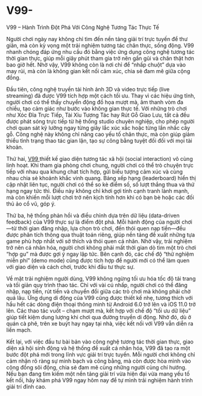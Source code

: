 # V99-
V99 – Hành Trình Đột Phá Với Công Nghệ Tương Tác Thực Tế

Người chơi ngày nay không chỉ tìm đến nền tảng giải trí trực tuyến để thư giãn, mà còn kỳ vọng một trải nghiệm tương tác chân thực, sống động. V99 nhanh chóng đáp ứng nhu cầu đó bằng việc ứng dụng công nghệ tương tác thời gian thực, giúp mỗi giây phút tham gia trở nên gần gũi và chân thật hơn bao giờ hết. Nhờ vậy, V99 không còn là nơi chỉ để “nhấp chuột” dựa vào may rủi, mà còn là không gian kết nối cảm xúc, chia sẻ đam mê giữa cộng đồng.

Đầu tiên, công nghệ truyền tải hình ảnh 3D và video trực tiếp (live streaming) đã được V99 tích hợp một cách tối ưu. Thay vì các hiệu ứng tĩnh, người chơi có thể thấy chuyển động đồ họa mượt mà, âm thanh vòm đa chiều, tạo cảm giác như bước vào không gian thực tế. Với những trò chơi như Xóc Đĩa Trực Tiếp, Tài Xỉu Tương Tác hay Rút Gỗ Giao Lưu, tất cả đều được phát sóng trực tiếp từ hệ thống studio chuyên nghiệp, cho phép người chơi quan sát kỹ lưỡng ngay từng giây lắc xúc xắc hoặc từng lần nhấc cây gỗ. Công nghệ này không chỉ nâng cao yếu tố chân thực, mà còn giúp giảm thiểu tình trạng thao tác gian lận, tạo sự công bằng tuyệt đối đối với mọi tài khoản.

Thứ hai, <a href=https://v99-online.com> V99 </a>  thiết kế giao diện tương tác xã hội (social interaction) vô cùng linh hoạt. Khi tham gia phòng chơi chung, người chơi có thể trò chuyện trực tiếp với nhau qua khung chat tích hợp, gửi biểu tượng cảm xúc và cùng nhau chia sẻ khoảnh khắc vinh quang. Bảng xếp hạng (leaderboard) hiển thị cập nhật liên tục, người chơi có thể so kè điểm số, số lượt thắng thua và thứ hạng ngay tức thì. Điều này không chỉ khơi gợi tính cạnh tranh lành mạnh, mà còn khiến mỗi lượt chơi trở nên kịch tính hơn khi có bạn bè hoặc các đối thủ ảo cổ vũ, góp ý.

Thứ ba, hệ thống phản hồi và điều chỉnh dựa trên dữ liệu (data-driven feedback) của V99 thực sự là điểm đột phá. Mỗi hành động của người chơi—từ thời gian đăng nhập, lựa chọn trò chơi, đến thói quen nạp tiền—đều được phân tích thông qua thuật toán riêng, giúp nền tảng đề xuất những tựa game phù hợp nhất với sở thích và thói quen cá nhân. Nhờ vậy, trải nghiệm trở nên cá nhân hóa, người chơi không phải mất thời gian dò tìm một trò chơi “hợp gu” mà được gợi ý ngay lập tức. Bên cạnh đó, các chế độ “thử nghiệm miễn phí” (demo mode) cũng được tích hợp để người mới có thể làm quen với giao diện và cách chơi, trước khi đầu tư thực sự.

Về mặt trải nghiệm người dùng, V99 không ngừng tối ưu hóa tốc độ tải trang và tối giản quy trình thao tác. Chỉ với vài cú nhấp, người chơi có thể đăng nhập, nạp tiền, rút tiền và chuyển đổi giữa các trò chơi mà không phải chờ quá lâu. Ứng dụng di động của V99 cũng được thiết kế nhẹ, tương thích với hầu hết các dòng điện thoại thông minh từ Android 6.0 trở lên và iOS 11.0 trở lên. Các thao tác vuốt – chạm mượt mà, kết hợp với chế độ “tối ưu dữ liệu” giúp tiết kiệm dung lượng khi chơi qua đường truyền di động. Nhờ đó, dù ở quán cà phê, trên xe buýt hay ngay tại nhà, việc kết nối với V99 vẫn diễn ra liền mạch.

Kết lại, với việc đầu tư bài bản vào công nghệ tương tác thời gian thực, giao diện xã hội sinh động và hệ thống đề xuất cá nhân hóa, V99 đã tạo ra một bước đột phá mới trong lĩnh vực giải trí trực tuyến. Mỗi người chơi không chỉ cảm nhận rõ ràng sự minh bạch và công bằng, mà còn được hòa mình vào cộng đồng sôi động, chia sẻ đam mê cùng những người cùng chí hướng. Nếu bạn đang tìm kiếm một nền tảng giải trí vừa hiện đại vừa mang yếu tố kết nối, hãy khám phá V99 ngay hôm nay để tự mình trải nghiệm hành trình giải trí đỉnh cao.

